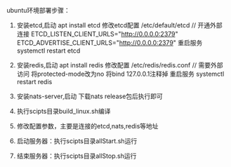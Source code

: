 ubuntu环境部署步骤：

1. 安装etcd,启动
apt install etcd
修改etcd配置
/etc/default/etcd
// 开通外部连接
ETCD_LISTEN_CLIENT_URLS="http://0.0.0.0:2379"
ETCD_ADVERTISE_CLIENT_URLS="http://0.0.0.0:2379"
重启服务
systemctl restart etcd

2. 安装redis,启动
apt install redis
修改配置
/etc/redis/redis.conf
// 需要外部访问
将protected-mode改为no
将bind 127.0.0.1注释掉
重启服务
systemctl restart redis

3. 安装nats-server,启动
下载nats release包后执行即可

4. 执行scipts目录build_linux.sh编译
5. 修改配置参数，主要是连接的etcd,nats,redis等地址
6. 启动服务器：执行scipts目录allStart.sh运行
7. 结束服务器：执行scipts目录allStop.sh运行